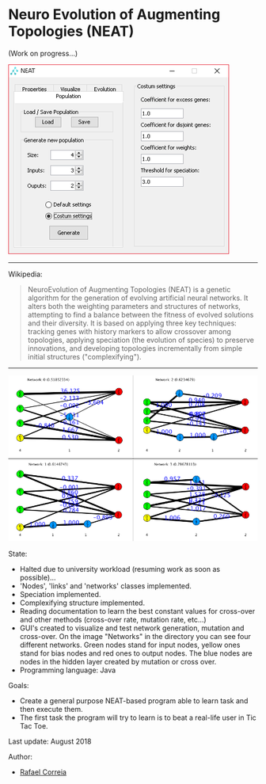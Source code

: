 # Neuro Evolution of Augmenting Topologies (NEAT)

(Work on progress...)

![](https://github.com/LeafarCoder/Neuro-Evolution-of-Augmenting-Topologies/blob/master/Images/early_version_program_design.png)

---

Wikipedia:

> NeuroEvolution of Augmenting Topologies (NEAT) is a genetic algorithm for the generation of evolving artificial neural networks. It alters both the weighting parameters and structures of networks, attempting to find a balance between the fitness of evolved solutions and their diversity. It is based on applying three key techniques: tracking genes with history markers to allow crossover among topologies, applying speciation (the evolution of species) to preserve innovations, and developing topologies incrementally from simple initial structures ("complexifying").

---

![](https://github.com/LeafarCoder/Neuro-Evolution-of-Augmenting-Topologies/blob/master/Images/early_version_net_design.png)

State:

- Halted due to university workload (resuming work as soon as possible)...
- 'Nodes', 'links' and 'networks' classes implemented.
- Speciation implemented.
- Complexifying structure implemented.
- Reading documentation to learn the best constant values for cross-over and other methods (cross-over rate, mutation rate, etc...)
- GUI's created to visualize and test network generation, mutation and cross-over. On the image "Networks" in the directory you can see four different networks. Green nodes stand for input nodes, yellow ones stand for bias nodes and red ones to output nodes. The blue nodes are nodes in the hidden layer created by mutation or cross over.
- Programming language: Java

Goals:

- Create a general purpose NEAT-based program able to learn task and then execute them.
- The first task the program will try to learn is to beat a real-life user in Tic Tac Toe.

Last update: August 2018

Author:
* [Rafael Correia](https://sourcerer.io/leafarcoder)